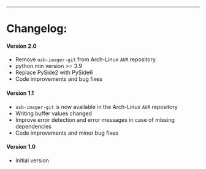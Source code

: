 - - - - - - -

# Changelog:

#### Version 2.0

- Remove `usb-imager-git` from Arch-Linux `AUR` repository
- python min version >= 3.9
- Replace PySide2 with PySide6
- Code improvements and bug fixes

#### Version 1.1

- `usb-imager-git` is now available in the Arch-Linux `AUR` repository
- Writing buffer values changed
- Improve error detection and error messages in case of missing dependencies
- Code improvements and minor bug fixes

#### Version 1.0

- Initial version
